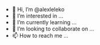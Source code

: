 - 👋 Hi, I’m @alexleleko
- 👀 I’m interested in ...
- 🌱 I’m currently learning ...
- 💞️ I’m looking to collaborate on ...
- 📫 How to reach me ...

<!---
alexleleko/alexleleko is a ✨ special ✨ repository because its `README.md` (this file) appears on your GitHub profile.
You can click the Preview link to take a look at your changes.
--->
